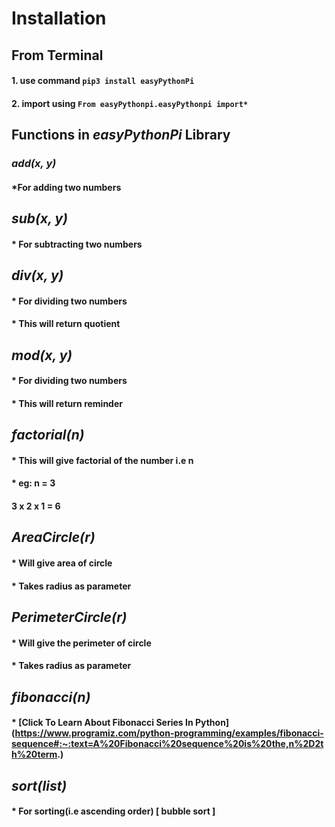 # **Installation**
##  **From Terminal**
####    1. use command `pip3 install easyPythonPi` 
####      2. import using `From easyPythonpi.easyPythonpi import*`

## **Functions in _easyPythonPi_ Library**

###  **_add(x, y)_**

#### \*For adding two numbers

## **_sub(x, y)_**

#### \* For subtracting two numbers

## **_div(x, y)_**

#### \* For dividing two numbers

#### \* This will return quotient

## **_mod(x, y)_**

#### \* For dividing two numbers

#### \* This will return reminder

## **_factorial(n)_**

#### \* This will give factorial of the number i.e n 

#### \* eg: n = 3
####        3 x 2 x 1 = 6   

## **_AreaCircle(r)_**

#### \* Will give area of circle
#### \* Takes radius as parameter

## **_PerimeterCircle(r)_**

#### \* Will give the perimeter of circle
#### \* Takes radius as parameter

## **_fibonacci(n)_**

#### \* **[Click To Learn About Fibonacci Series In Python]**(https://www.programiz.com/python-programming/examples/fibonacci-sequence#:~:text=A%20Fibonacci%20sequence%20is%20the,n%2D2th%20term.)

## **_sort(list)_**

#### \* For sorting(i.e ascending order) [ bubble sort ]
